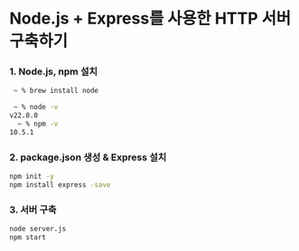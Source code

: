 # Node.js + Express를 사용한 HTTP 서버 구축하기



### 1. Node.js, npm 설치
``` bash
 ~ % brew install node    

 ~ % node -v
v22.0.0
  ~ % npm -v
10.5.1
```

### 2. package.json 생성 & Express 설치
``` bash
npm init -y
npm install express -save
```

### 3. 서버 구축
``` bash
node server.js
npm start
```